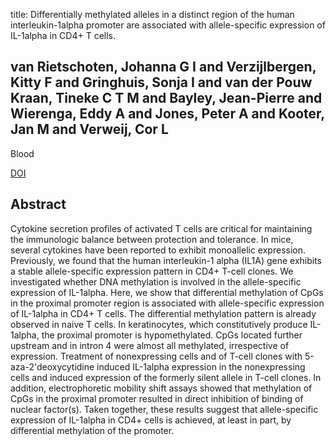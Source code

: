 title: Differentially methylated alleles in a distinct region of the human interleukin-1alpha promoter are associated with allele-specific expression of IL-1alpha in CD4+ T cells.

## van Rietschoten, Johanna G I and Verzijlbergen, Kitty F and Gringhuis, Sonja I and van der Pouw Kraan, Tineke C T M and Bayley, Jean-Pierre and Wierenga, Eddy A and Jones, Peter A and Kooter, Jan M and Verweij, Cor L
Blood

<a href="https://doi.org/10.1182/blood-2006-01-021147">DOI</a>

## Abstract
Cytokine secretion profiles of activated T cells are critical for maintaining the immunologic balance between protection and tolerance. In mice, several cytokines have been reported to exhibit monoallelic expression. Previously, we found that the human interleukin-1 alpha (IL1A) gene exhibits a stable allele-specific expression pattern in CD4+ T-cell clones. We investigated whether DNA methylation is involved in the allele-specific expression of IL-1alpha. Here, we show that differential methylation of CpGs in the proximal promoter region is associated with allele-specific expression of IL-1alpha in CD4+ T cells. The differential methylation pattern is already observed in naive T cells. In keratinocytes, which constitutively produce IL-1alpha, the proximal promoter is hypomethylated. CpGs located further upstream and in intron 4 were almost all methylated, irrespective of expression. Treatment of nonexpressing cells and of T-cell clones with 5-aza-2'deoxycytidine induced IL-1alpha expression in the nonexpressing cells and induced expression of the formerly silent allele in T-cell clones. In addition, electrophoretic mobility shift assays showed that methylation of CpGs in the proximal promoter resulted in direct inhibition of binding of nuclear factor(s). Taken together, these results suggest that allele-specific expression of IL-1alpha in CD4+ cells is achieved, at least in part, by differential methylation of the promoter.

